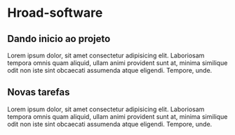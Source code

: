 # Hroad-software
## Dando inicio ao projeto
Lorem ipsum dolor, sit amet consectetur adipisicing elit. Laboriosam tempora omnis quam aliquid, ullam animi provident sunt at, minima similique odit non iste sint obcaecati assumenda atque eligendi. Tempore, unde.
## Novas tarefas
Lorem ipsum dolor, sit amet consectetur adipisicing elit. Laboriosam tempora omnis quam aliquid, ullam animi provident sunt at, minima similique odit non iste sint obcaecati assumenda atque eligendi. Tempore, unde.
